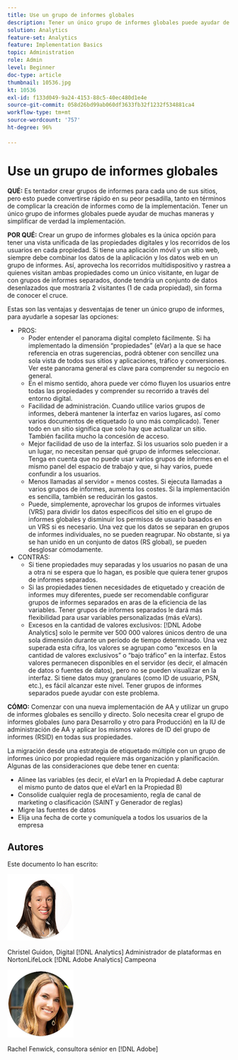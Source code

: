 ```yaml
---
title: Use un grupo de informes globales
description: Tener un único grupo de informes globales puede ayudar de muchas maneras y simplificar de verdad la implementación.
solution: Analytics
feature-set: Analytics
feature: Implementation Basics
topic: Administration
role: Admin
level: Beginner
doc-type: article
thumbnail: 10536.jpg
kt: 10536
exl-id: f133d049-9a24-4153-88c5-40ec480d1e4e
source-git-commit: 058d26bd99ab060df3633fb32f1232f534881ca4
workflow-type: tm+mt
source-wordcount: '757'
ht-degree: 96%

---
```


# Use un grupo de informes globales

**QUÉ:** Es tentador crear grupos de informes para cada uno de sus sitios, pero esto puede convertirse rápido en su peor pesadilla, tanto en términos de complicar la creación de informes como de la implementación. Tener un único grupo de informes globales puede ayudar de muchas maneras y simplificar de verdad la implementación.

**POR QUÉ:** Crear un grupo de informes globales es la única opción para tener una vista unificada de las propiedades digitales y los recorridos de los usuarios en cada propiedad. Si tiene una aplicación móvil y un sitio web, siempre debe combinar los datos de la aplicación y los datos web en un grupo de informes. Así, aprovecha los recorridos multidispositivo y rastrea a quienes visitan ambas propiedades como un único visitante, en lugar de con grupos de informes separados, donde tendría un conjunto de datos desenlazados que mostraría 2 visitantes (1 de cada propiedad), sin forma de conocer el cruce.

Estas son las ventajas y desventajas de tener un único grupo de informes, para ayudarle a sopesar las opciones:

* PROS:
   * Poder entender el panorama digital completo fácilmente. Si ha implementado la dimensión “propiedades” (eVar) a la que se hace referencia en otras sugerencias, podrá obtener con sencillez una sola vista de todos sus sitios y aplicaciones, tráfico y conversiones. Ver este panorama general es clave para comprender su negocio en general.
   * En el mismo sentido, ahora puede ver cómo fluyen los usuarios entre todas las propiedades y comprender su recorrido a través del entorno digital.
   * Facilidad de administración. Cuando utilice varios grupos de informes, deberá mantener la interfaz en varios lugares, así como varios documentos de etiquetado (o uno más complicado). Tener todo en un sitio significa que solo hay que actualizar un sitio. También facilita mucho la concesión de acceso.
   * Mejor facilidad de uso de la interfaz. Si los usuarios solo pueden ir a un lugar, no necesitan pensar qué grupo de informes seleccionar. Tenga en cuenta que no puede usar varios grupos de informes en el mismo panel del espacio de trabajo y que, si hay varios, puede confundir a los usuarios.
   * Menos llamadas al servidor = menos costes. Si ejecuta llamadas a varios grupos de informes, aumenta los costes. Si la implementación es sencilla, también se reducirán los gastos.
   * Puede, simplemente, aprovechar los grupos de informes virtuales (VRS) para dividir los datos específicos del sitio en el grupo de informes globales y disminuir los permisos de usuario basados en un VRS si es necesario. Una vez que los datos se separan en grupos de informes individuales, no se pueden reagrupar. No obstante, si ya se han unido en un conjunto de datos (RS global), se pueden desglosar cómodamente.
* CONTRAS:
   * Si tiene propiedades muy separadas y los usuarios no pasan de una a otra ni se espera que lo hagan, es posible que quiera tener grupos de informes separados.
   * Si las propiedades tienen necesidades de etiquetado y creación de informes muy diferentes, puede ser recomendable configurar grupos de informes separados en aras de la eficiencia de las variables. Tener grupos de informes separados le dará más flexibilidad para usar variables personalizadas (más eVars).
   * Excesos en la cantidad de valores exclusivos: [!DNL Adobe Analytics] solo le permite ver 500 000 valores únicos dentro de una sola dimensión durante un período de tiempo determinado. Una vez superada esta cifra, los valores se agrupan como “excesos en la cantidad de valores exclusivos” o “bajo tráfico” en la interfaz. Estos valores permanecen disponibles en el servidor (es decir, el almacén de datos o fuentes de datos), pero no se pueden visualizar en la interfaz. Si tiene datos muy granulares (como ID de usuario, PSN, etc.), es fácil alcanzar este nivel. Tener grupos de informes separados puede ayudar con este problema.

**CÓMO:** Comenzar con una nueva implementación de AA y utilizar un grupo de informes globales es sencillo y directo. Solo necesita crear el grupo de informes globales (uno para Desarrollo y otro para Producción) en la IU de administración de AA y aplicar los mismos valores de ID del grupo de informes (RSID) en todas sus propiedades.

La migración desde una estrategia de etiquetado múltiple con un grupo de informes único por propiedad requiere más organización y planificación. Algunas de las consideraciones que debe tener en cuenta:

* Alinee las variables (es decir, el eVar1 en la Propiedad A debe capturar el mismo punto de datos que el eVar1 en la Propiedad B)
* Consolide cualquier regla de procesamiento, regla de canal de marketing o clasificación (SAINT y Generador de reglas)
* Migre las fuentes de datos
* Elija una fecha de corte y comuníquela a todos los usuarios de la empresa

## Autores

Este documento lo han escrito:

![Christel Guidon](assets/Christel-Headshot-150.png)

Christel Guidon, Digital [!DNL Analytics] Administrador de plataformas en NortonLifeLock
[!DNL Adobe Analytics] Campeona

![Rachel Fenwick](assets/Rachel-Fenwick-150.png)

Rachel Fenwick, consultora sénior en [!DNL Adobe]

